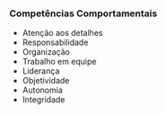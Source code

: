 ### Competências Comportamentais

- Atenção aos detalhes
- Responsabilidade
- Organização
- Trabalho em equipe
- Liderança
- Objetividade
- Autonomia
- Integridade
